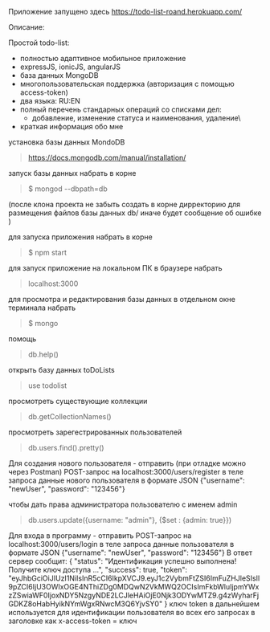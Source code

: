 Приложение запущено здесь
https://todo-list-roand.herokuapp.com/

Описание:

Простой todo-list:
   - полностью адаптивное мобильное приложение
   - expressJS, ionicJS, angularJS
   - база данных MongoDB
   - многопользовательская поддержка (авторизация с помощью access-token)
   - два языка: RU:EN
   - полный перечень стандарных операций со списками дел:
     - добавление, изменение статуса и наименования, удаление\
   - краткая информация обо мне

установка базы данных MondoDB
>https://docs.mongodb.com/manual/installation/

запуск базы данных
набрать в корне
>$ mongod --dbpath=db

(после клона проекта не забыть создать в корне дирректорию для размещения файлов базы данных db/ иначе будет сообщение об ошибке )


для запуска приложения
набрать в корне
>$ npm start

для запуск приложение на локальном ПК
в браузере набрать 
>localhost:3000


для просмотра и редактирования базы данных
в отдельном окне терминала набрать
>$ mongo

помощь
> db.help()

открыть базу данных toDoLists
>use todolist

просмотреть существующие коллекции
>db.getCollectionNames()

просмотреть зарегестрированных пользователей
>db.users.find().pretty()

Для создания нового пользователя - отправить (при отладке можно через Postman) POST-запрос на localhost:3000/users/register
в теле запроса данные нового пользователя в формате JSON {"username": "newUser", "password": "123456"}

чтобы дать права администратора пользователю с именем admin
>db.users.update({username: "admin"}, {$set : {admin: true}})

Для входа в программу - отправить 
POST-запрос на localhost:3000/users/login
в теле запроса данные пользователя в формате JSON {"username": "newUser", "password": "123456"}
В ответ сервер сообщит:
{
  "status": "Идентификация успешно выполнена! Получите ключ доступа ...",
  "success": true,
  "token": "eyJhbGciOiJIUzI1NiIsInR5cCI6IkpXVCJ9.eyJ1c2VybmFtZSI6ImFuZHJleSIsIl9pZCI6IjU3OWIxOGE4NThiZDg0MDQwN2VkMWQ2OCIsImFkbWluIjpmYWxzZSwiaWF0IjoxNDY5NzgyNDE2LCJleHAiOjE0Njk3ODYwMTZ9.g4zWyharFjGDKZ8oHabHyikNYmWgxRNwcM3Q6YjvSY0"
}
ключ token в дальнейшем используется для идентификации пользователя во всех его запросах в заголовке как
x-access-token = ключ